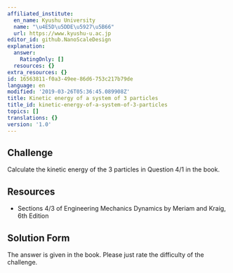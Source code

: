 ```yaml
---
affiliated_institute:
  en_name: Kyushu University
  name: "\u4E5D\u5DDE\u5927\u5B66"
  url: https://www.kyushu-u.ac.jp
editor_id: github.NanoScaleDesign
explanation:
  answer:
    RatingOnly: []
  resources: {}
extra_resources: {}
id: 16563811-f0a3-49ee-86d6-753c217b79de
language: en
modified: '2019-03-26T05:36:45.089908Z'
title: Kinetic energy of a system of 3 particles
title_id: kinetic-energy-of-a-system-of-3-particles
topics: []
translations: {}
version: '1.0'
---
```


## Challenge
Calculate the kinetic energy of the 3 particles in Question 4/1 in the book.


## Resources
- Sections 4/3 of Engineering Mechanics Dynamics by Meriam and Kraig, 6th Edition


## Solution Form
The answer is given in the book. Please just rate the difficulty of the challenge.
